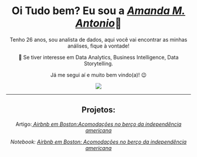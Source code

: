
  <h1 align="center">Oi Tudo bem? Eu sou a <a href="https://www.linkedin.com/in/amandamagalhaesantonio//"><i>Amanda M. Antonio</i></a>👋</h1>
  <p align="center">Tenho 26 anos, sou analista de dados, aqui você vai encontrar as minhas análises, fique à vontade! 
  
  <p align="center">👀 Se tiver interesse em Data Analytics, Business Intelligence, Data Storytelling. 
   <p align="center">Já me segui aí e muito bem vindo(a)! 😉️</h2>
<div align="center">
<a href="https://www.linkedin.com/in/amandamagalhaesantonio/" target="_blank"><img src="https://img.shields.io/badge/-LinkedIn-%230077B5?style=for-the-badge&logo=linkedin&logoColor=white" target="_blank"></a> 

------------------------

## Projetos:

  Artigo:<a href= "https://www.linkedin.com/pulse/airbnb-em-boston-acomoda%25C3%25A7%25C3%25B5es-ber%25C3%25A7o-da-independ%25C3%25AAncia-amanda"><i> Airbnb em Boston:Acomodações no berço da independência americana<i></a>
  
Notebook: <a href = "https://github.com/AmandaAntonio/Analise_de_dados_Airbnb_Boston/blob/main/Analisando_os_Dados_do_Airbnb_%7C_Boston.ipynb"><i> Airbnb em Boston: Acomodações no berço da independência americana<i> 
